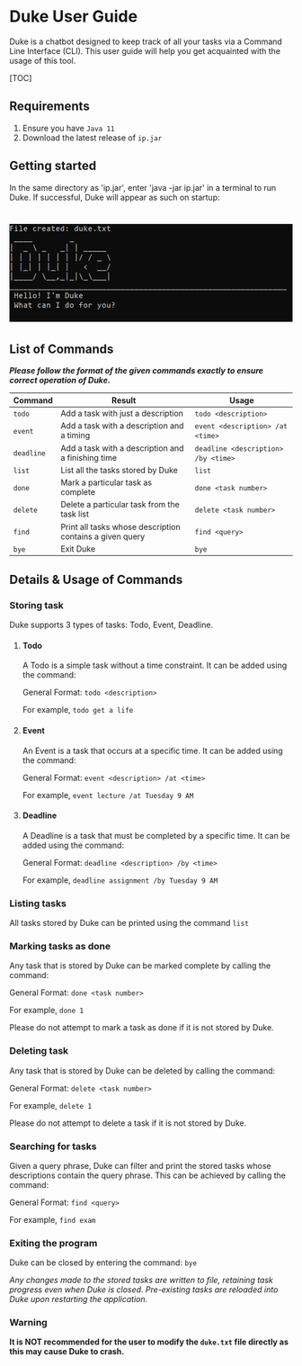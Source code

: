 # Duke User Guide

Duke is a chatbot designed to keep track of all your tasks via a Command Line Interface (CLI). This user guide will help you get acquainted with the usage of this tool.



[TOC]

## Requirements

1. Ensure you have `Java 11`
2. Download the latest release of `ip.jar`



## Getting started

In the same directory as 'ip.jar', enter 'java -jar ip.jar' in a terminal to run Duke. If successful, Duke will appear as such on startup:

![](welcome.png)
=======



## List of Commands

***Please follow the format of the given commands exactly to ensure correct operation of Duke.*** 

| Command    | Result                                                   | Usage                               |
| ---------- | -------------------------------------------------------- | ----------------------------------- |
| `todo`     | Add a task with just a description                       | `todo <description>`                |
| `event`    | Add a task with a description and a timing               | `event <description> /at <time>`    |
| `deadline` | Add a task with a description and a finishing time       | `deadline <description> /by <time>` |
| `list`     | List all the tasks stored by Duke                        | `list`                              |
| `done`     | Mark a particular task as complete                       | `done <task number>`                |
| `delete`   | Delete a particular task from the task list              | `delete <task number>`              |
| `find`     | Print all tasks whose description contains a given query | `find <query>`                      |
| `bye`      | Exit Duke                                                | `bye`                               |



## Details & Usage of Commands

### Storing task

Duke supports 3 types of tasks: Todo, Event, Deadline. 

1. #### Todo

   A Todo is a simple task without a time constraint. It can be added using the command:

   General Format: `todo <description>` 

   For example,  `todo get a life`

2. #### Event

   An Event is a task that occurs at a specific time. It can be added using the command:

   General Format: `event <description> /at <time>` 

   For example,  `event lecture /at Tuesday 9 AM`

3. #### Deadline

   A Deadline is a task that must be completed by a specific time. It can be added using the command:

   General Format: `deadline <description> /by <time>` 

   For example,  `deadline assignment /by Tuesday 9 AM`



### Listing tasks

All tasks stored by Duke can be printed using the command `list`



### Marking tasks as done

Any task that is stored by Duke can be marked complete by calling the command:

General Format: `done <task number>` 

For example,  `done 1`

Please do not attempt to mark a task as done if it is not stored by Duke.



### Deleting task

Any task that is stored by Duke can be deleted by calling the command:

General Format: `delete <task number>` 

For example,  `delete 1`

Please do not attempt to delete a task if it is not stored by Duke.



### Searching for tasks

Given a query phrase, Duke can filter and print the stored tasks whose descriptions contain the query phrase. This can be achieved by calling the command:

General Format: `find <query>` 

For example,  `find exam`



### Exiting the program 

Duke can be closed by entering the command: `bye`

*Any changes made to the stored tasks are written to file, retaining task progress even when Duke is closed. Pre-existing tasks are reloaded into Duke upon restarting the application.*



### Warning

**It is NOT recommended for the user to modify the `duke.txt` file directly as this may cause Duke to crash.**
